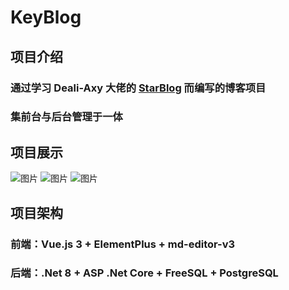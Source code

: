 # KeyBlog
## 项目介绍
### 通过学习 Deali-Axy 大佬的 [StarBlog](https://github.com/Deali-Axy/StarBlog) 而编写的博客项目
### 集前台与后台管理于一体

## 项目展示
![图片](https://github.com/Arcticn/KeyBlog/assets/46252987/8a067d8b-e8cb-486c-afa2-8cbbdd20b95f)
![图片](https://github.com/Arcticn/KeyBlog/assets/46252987/8c9cb6c4-2a1f-4fd3-866d-405816a75f68)
![图片](https://github.com/Arcticn/KeyBlog/assets/46252987/8eeb1e5f-1f36-4c1b-8422-50c1dc17f963)


## 项目架构
### 前端：Vue.js 3 + ElementPlus + md-editor-v3
### 后端：.Net 8 + ASP .Net Core + FreeSQL + PostgreSQL
